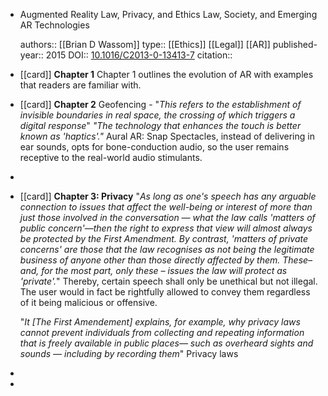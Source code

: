 - Augmented Reality Law, Privacy, and Ethics                                                                                            Law, Society, and Emerging AR Technologies
  
  authors:: [[Brian D Wassom]]
  type:: [[Ethics]] [[Legal]] [[AR]]
  published-year:: 2015
  DOI:: [10.1016/C2013-0-13413-7](https://doi.org/10.1016/C2013-0-13413-7) 
  citation::
- [[card]] **Chapter 1**
  Chapter 1 outlines the evolution of AR with examples that readers are familiar with.
- [[card]] **Chapter 2**
  Geofencing - "*This refers to the establishment of invisible boundaries in real space, the crossing of which triggers a digital response*"
  _"The technology that enhances the touch is better known as 'haptics'."_
  Aural AR: Snap Spectacles, instead of delivering in ear sounds, opts for bone-conduction audio, so the user remains receptive to the real-world audio stimulants.
-
- [[card]] **Chapter 3: Privacy**
  "_As long as one's speech has any arguable connection to issues that affect the well-being or interest of more than just those involved in the conversation — what the law calls 'matters of public concern'—then the right to express that view will almost always be protected by the First Amendment. By contrast, 'matters of private concerns' are those that the law recognises as not being the legitimate business of anyone other than those directly affected by them. These– and, for the most part, only these – issues the law will protect as 'private'._"
  Thereby, certain speech shall only be unethical but not illegal. The user would in fact be rightfully allowed to convey them regardless of it being malicious or offensive.
  
  "_It [The First Amendement] explains, for example, why privacy laws cannot prevent individuals from collecting and repeating information that is freely available in public places— such as overheard sights and sounds — including by recording them_"
  Privacy laws
-
-